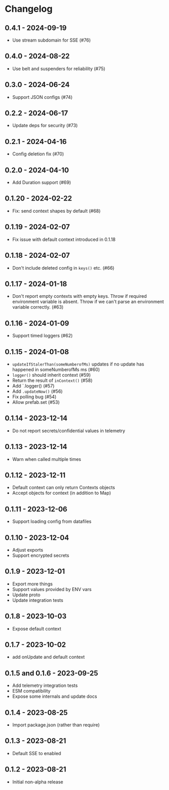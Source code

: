# Changelog

## 0.4.1 - 2024-09-19

- Use stream subdomain for SSE (#76)

## 0.4.0 - 2024-08-22

- Use belt and suspenders for reliability (#75)

## 0.3.0 - 2024-06-24

- Support JSON configs (#74)

## 0.2.2 - 2024-06-17

- Update deps for security (#73)

## 0.2.1 - 2024-04-16

- Config deletion fix (#70)

## 0.2.0 - 2024-04-10

- Add Duration support (#69)

## 0.1.20 - 2024-02-22

- Fix: send context shapes by default (#68)

## 0.1.19 - 2024-02-07

- Fix issue with default context introduced in 0.1.18

## 0.1.18 - 2024-02-07

- Don't include deleted config in `keys()` etc. (#66)

## 0.1.17 - 2024-01-18

- Don't report empty contexts with empty keys. Throw if required environment variable is absent. Throw if we can't parse an environment variable correctly. (#63)

## 0.1.16 - 2024-01-09

- Support timed loggers (#62)

## 0.1.15 - 2024-01-08

- `updateIfStalerThan(someNumberofMs)` updates if no update has happened in someNumberofMs ms (#60)
- `logger()` should inherit context (#59)
- Return the result of `inContext()` (#58)
- Add `.logger() (#57)
- Add `.updateNow()` (#56)
- Fix polling bug (#54)
- Allow prefab.set (#53)

## 0.1.14 - 2023-12-14

- Do not report secrets/confidential values in telemetry

## 0.1.13 - 2023-12-14

- Warn when called multiple times

## 0.1.12 - 2023-12-11

- Default context can only return Contexts objects
- Accept objects for context (in addition to Map)

## 0.1.11 - 2023-12-06

- Support loading config from datafiles

## 0.1.10 - 2023-12-04

- Adjust exports
- Support encrypted secrets

## 0.1.9 - 2023-12-01

- Export more things
- Support values provided by ENV vars
- Update proto
- Update integration tests

## 0.1.8 - 2023-10-03

- Expose default context

## 0.1.7 - 2023-10-02

- add onUpdate and default context

## 0.1.5 and 0.1.6 - 2023-09-25

- Add telemetry integration tests
- ESM compatibility
- Expose some internals and update docs

## 0.1.4 - 2023-08-25

- Import package.json (rather than require)

## 0.1.3 - 2023-08-21

- Default SSE to enabled

## 0.1.2 - 2023-08-21

- Initial non-alpha release
